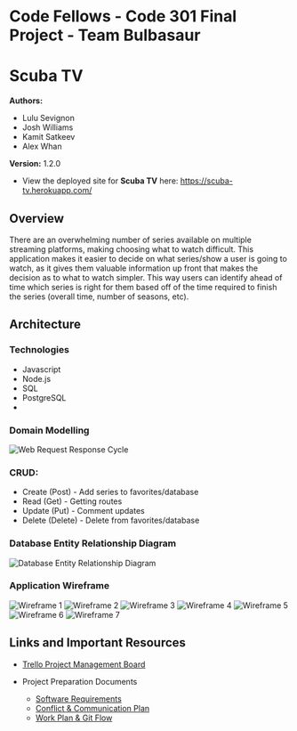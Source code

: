# Code Fellows - Code 301 Final Project - Team Bulbasaur

# Scuba TV

**Authors:**

* Lulu Sevignon
* Josh Williams
* Kamit Satkeev
* Alex Whan

**Version:** 1.2.0

* View the deployed site for **Scuba TV** here: https://scuba-tv.herokuapp.com/

## Overview

There are an overwhelming number of series available on multiple streaming platforms, making choosing what to watch difficult. This application makes it easier to decide on what series/show a user is going to watch, as it gives them valuable information up front that makes the decision as to what to watch simpler. This way users can identify ahead of time which series is right for them based off of the time required to finish the series (overall time, number of seasons, etc).

## Architecture

### Technologies
- Javascript
- Node.js
- SQL
- PostgreSQL
- 

### Domain Modelling

![Web Request Response Cycle](./public/assets/images/project-wrrc.png)

### CRUD:
* Create (Post) - Add series to favorites/database
* Read (Get) - Getting routes
* Update (Put) - Comment updates
* Delete (Delete) - Delete from favorites/database

### Database Entity Relationship Diagram

![Database Entity Relationship Diagram](./public/assets/images/project-erd.jpg)

### Application Wireframe

![Wireframe 1](./public/assets/images/wireframe-1.jpg)
![Wireframe 2](./public/assets/images/wireframe-2.jpg)
![Wireframe 3](./public/assets/images/wireframe-3.jpg)
![Wireframe 4](./public/assets/images/wireframe-4.jpg)
![Wireframe 5](./public/assets/images/wireframe-5.jpg)
![Wireframe 6](./public/assets/images/wireframe-6.jpg)
![Wireframe 7](./public/assets/images/wireframe-7.jpg)


## Links and Important Resources

* [Trello Project Management Board](https://trello.com/b/b31pfDlT/bulbasaur)

* Project Preparation Documents
  - [Software Requirements](./md/requirements.md)
  - [Conflict & Communication Plan](./md/conflict-communication.md)
  - [Work Plan & Git Flow](./md/work-git.md)
